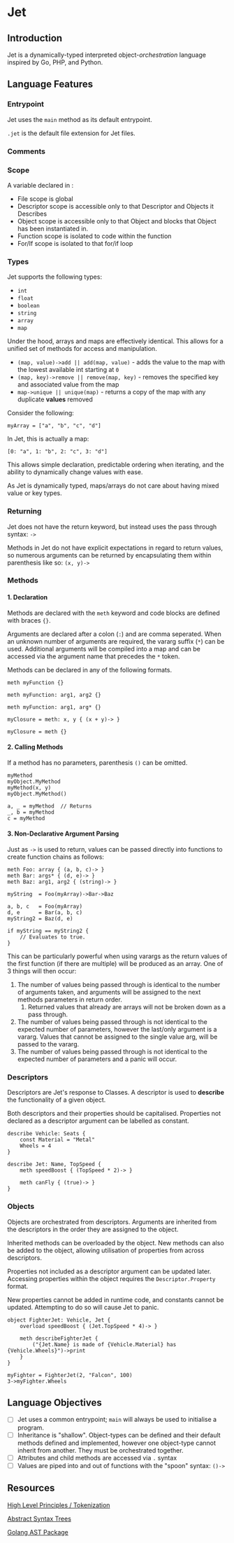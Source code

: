 # Jet

## Introduction

Jet is a dynamically-typed interpreted object-_orchestration_ language inspired by Go, PHP, and Python.

## Language Features

### Entrypoint

Jet uses the `main` method as its default entrypoint.

`.jet` is the default file extension for Jet files.

### Comments

### Scope

A variable declared in :
* File scope is global
* Descriptor scope is accessible only to that Descriptor and Objects it Describes
* Object scope is accessible only to that Object and blocks that Object has been instantiated in.
* Function scope is isolated to code within the function
* For/If scope is isolated to that for/if loop

### Types

Jet supports the following types:

* `int`
* `float`
* `boolean`
* `string`
* `array`
* `map`

Under the hood, arrays and maps are effectively identical. This allows for a unified set of methods for access and manipulation.

* `(map, value)->add || add(map, value)` - adds the value to the map with the lowest available int starting at `0`
* `(map, key)->remove || remove(map, key)` - removes the specified key and associated value from the map
* `map->unique || unique(map)` - returns a copy of the map with any duplicate **values** removed

Consider the following:
```
myArray = ["a", "b", "c", "d"]
```

In Jet, this is actually a map:
```
[0: "a", 1: "b", 2: "c", 3: "d"]
```

This allows simple declaration, predictable ordering when iterating, and the ability to dynamically change values with ease.

As Jet is dynamically typed, maps/arrays do not care about having mixed value or key types.

### Returning

Jet does not have the return keyword, but instead uses the pass through syntax: `->`

Methods in Jet do not have explicit expectations in regard to return values, so numerous arguments can be returned by encapsulating them within parenthesis like so: `(x, y)->`

### Methods

#### 1. Declaration

Methods are declared with the `meth` keyword and code blocks are defined with braces `{}`.

Arguments are declared after a colon (`:`) and are comma seperated. When an unknown number of arguments are required, the vararg suffix (`*`) can be used. Additional arguments will be compiled into a map and can be accessed via the argument name that precedes the `*` token. 

Methods can be declared in any of the following formats.

```
meth myFunction {}

meth myFunction: arg1, arg2 {}

meth myFunction: arg1, arg* {}

myClosure = meth: x, y { (x + y)-> }

myClosure = meth {}
```

#### 2. Calling Methods

If a method has no parameters, parenthesis `()` can be omitted.
```
myMethod
myObject.MyMethod
myMethod(x, y)
myObject.MyMethod()
```
```
a, _ = myMethod  // Returns 
_, b = myMethod
c = myMethod
```

#### 3. Non-Declarative Argument Parsing

Just as `->` is used to return, values can be passed directly into functions to create function chains as follows:
```
meth Foo: array { (a, b, c)-> }
meth Bar: args* { (d, e)-> }
meth Baz: arg1, arg2 { (string)-> }

myString  = Foo(myArray)->Bar->Baz

a, b, c   = Foo(myArray)
d, e      = Bar(a, b, c)
myString2 = Baz(d, e)

if myString == myString2 {
    // Evaluates to true.
} 
```

This can be particularly powerful when using varargs as the return values of the first function (if there are multiple) will be produced as an array. One of 3 things will then occur:
1. The number of values being passed through is identical to the number of arguments taken, and arguments will be assigned to the next methods parameters in return order.
   1. Returned values that already are arrays will not be broken down as a pass through.
2. The number of values being passed through is not identical to the expected number of parameters, however the last/only argument is a vararg. Values that cannot be assigned to the single value arg, will be passed to the vararg.
3. The number of values being passed through is not identical to the expected number of parameters and a panic will occur.

### Descriptors

Descriptors are Jet's response to Classes. A descriptor is used to **describe** the functionality of a given object.

Both descriptors and their properties should be capitalised. Properties not declared as a descriptor argument can be labelled as constant.

```
describe Vehicle: Seats {
    const Material = "Metal"
    Wheels = 4
}

describe Jet: Name, TopSpeed {
    meth speedBoost { (TopSpeed * 2)-> }

    meth canFly { (true)-> }
}
```

### Objects

Objects are orchestrated from descriptors. Arguments are inherited from the descriptors in the order they are assigned to the object.

Inherited methods can be overloaded by the object. New methods can also be added to the object, allowing utilisation of properties from across descriptors.

Properties not included as a descriptor argument can be updated later. Accessing properties within the object requires the `Descriptor.Property` format.

New properties cannot be added in runtime code, and constants cannot be updated. Attempting to do so will cause Jet to panic.

```
object FighterJet: Vehicle, Jet {
    overload speedBoost { (Jet.TopSpeed * 4)-> }
    
    meth describeFighterJet {
        ("{Jet.Name} is made of {Vehicle.Material} has {Vehicle.Wheels}")->print
    }
}

myFighter = FighterJet(2, "Falcon", 100)
3->myFighter.Wheels
```

## Language Objectives

* [ ] Jet uses a common entrypoint; `main` will always be used to initialise a program.
* [ ] Inheritance is "shallow". Object-types can be defined and their default methods defined and implemented, however one object-type cannot inherit from another. They must be orchestrated together.
* [ ] Attributes and child methods are accessed via `.` syntax
* [ ] Values are piped into and out of functions with the "spoon" syntax: `()->`

## Resources

[High Level Principles / Tokenization](https://www.freecodecamp.org/news/the-programming-language-pipeline-91d3f449c919/)

[Abstract Syntax Trees](https://www.twilio.com/blog/abstract-syntax-trees)

[Golang AST Package](https://tech.ingrid.com/introduction-ast-golang/)